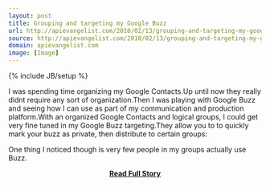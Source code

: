```yaml
---
layout: post
title: Grouping and targeting my Google Buzz
url: http://apievangelist.com/2010/02/13/grouping-and-targeting-my-google-buzz/
source: http://apievangelist.com/2010/02/13/grouping-and-targeting-my-google-buzz/
domain: apievangelist.com
image: [Image]
---
```

{% include JB/setup %}<p>I was spending time organizing my Google Contacts.Up until now they really didnt require any sort of organization.Then I was playing with Google Buzz and seeing how I can use as part of my communication and production platform.With an organized Google Contacts and logical groups, I could get very fine tuned in my Google Buzz targeting.They allow you to to quickly mark your buzz as private, then distribute to certain groups:

One thing I noticed though is very few people in my groups actually use Buzz.</p>
<center><p><a href="http://apievangelist.com/2010/02/13/grouping-and-targeting-my-google-buzz/" style='padding:25px; font-sze:18px; font-weight: bold;'>Read Full Story</a></p></center>
